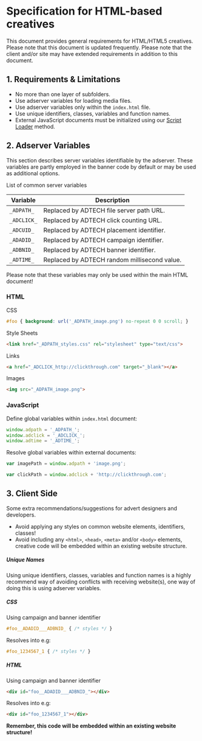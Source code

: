 # Specification for HTML-based creatives

This document provides general requirements for HTML/HTML5 creatives. Please note that this document is updated frequently. Please note that the client and/or site may have extended requirements in addition to this document.

## 1. Requirements & Limitations

* No more than one layer of subfolders.
* Use adserver variables for loading media files.
* Use adserver variables only within the `index.html` file.
* Use unique identifiers, classes, variables and function names.
* External JavaScript documents must be initialized using our [Script Loader](https://github.com/fredrikborggren/ADTECH.load) method.


## 2. Adserver Variables

This section describes server variables identifiable by the adserver. These variables are partly employed in the banner code by default or may be used as additional options. 

List of common server variables

Variable | Description
---------|------------
`_ADPATH_` | Replaced by ADTECH file server path URL.
`_ADCLICK_` | Replaced by ADTECH click counting URL.
`_ADCUID_` | Replaced by ADTECH placement identifier.
`_ADADID_` | Replaced by ADTECH campaign identifier.
`_ADBNID_` | Replaced by ADTECH banner identifier.
`_ADTIME_` | Replaced by ADTECH random millisecond value.

Please note that these variables may only be used within the main HTML document!

### HTML

CSS

```css
#foo { background: url('_ADPATH_image.png') no-repeat 0 0 scroll; }
```


Style Sheets

```html
<link href="_ADPATH_styles.css" rel="stylesheet" type="text/css">
```

Links

```html
<a href="_ADCLICK_http://clickthrough.com" target="_blank"></a>
```

Images

```html
<img src="_ADPATH_image.png">
```


### JavaScript

Define global variables within `index.html` document:

```javascript
window.adpath = '_ADPATH_';
window.adclick = '_ADCLICK_';
window.adtime = '_ADTIME_';
```

Resolve global variables within external documents:

```javascript
var imagePath = window.adpath + 'image.png';
```
```javascript
var clickPath = window.adclick + 'http://clickthrough.com';
```

## 3. Client Side

Some extra recommendations/suggestions for advert designers and developers.

* Avoid applying any styles on common website elements, identifiers, classes!
* Avoid including any `<html>`, `<head>`, `<meta>` and/or `<body>` elements, creative code will be embedded within an existing website structure.

##### Unique Names

Using unique identifiers, classes, variables and function names is a highly recommend way of avoiding  conflicts with receiving website(s), one way of doing this is using adserver variables. 


##### CSS 

Using campaign and banner identifier

```css
#foo__ADADID___ADBNID_ { /* styles */ }
```

Resolves into e.g:

```css
#foo_1234567_1 { /* styles */ }
```

##### HTML 

Using campaign and banner identifier

```html
<div id="foo__ADADID___ADBNID_"></div>
```

Resolves into e.g:

```html
<div id="foo_1234567_1"></div>
```

**Remember, this code will be embedded within an existing website structure!**
